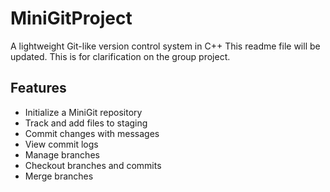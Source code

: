 # MiniGitProject
A lightweight Git-like version control system in C++ 
This readme file will be updated. This is for clarification on the group project.





## Features

- Initialize a MiniGit repository  
- Track and add files to staging  
- Commit changes with messages  
- View commit logs  
- Manage branches  
- Checkout branches and commits  
- Merge branches  
